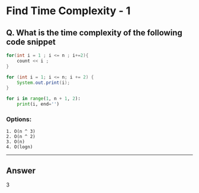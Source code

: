 # Find Time Complexity - 1

## Q. What is the time complexity of the following code snippet

```C++
for(int i = 1 ; i <= n ; i+=2){
    count << i ;
}
```

```Java
for (int i = 1; i <= n; i += 2) {
    System.out.print(i);
}
```

```Python
for i in range(1, n + 1, 2):
    print(i, end='')
```

### Options:
    1. O(n ^ 3)
    2. O(n ^ 2)
    3. O(n)
    4. O(logn)

---

## Answer
3
